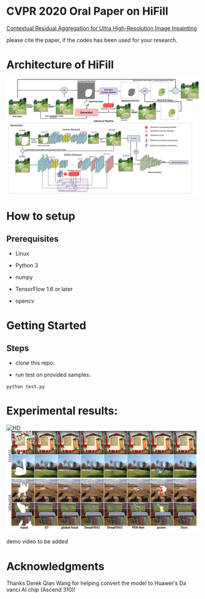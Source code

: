 
 # CVPR 2020 Oral Paper on HiFill
<a href="">Contextual Residual Aggregation for Ultra High-Resolution Image Inpainting</a>

please cite the paper, if the codes has been used for your research.

# Architecture of HiFill

![architecture](imgs/method.jpg?raw=true)

# How to setup

## Prerequisites

* Linux

* Python 3

* numpy

* TensorFlow 1.6 or later

* opencv

# Getting Started
## Steps

* clone this repo:

* run test on provided samples:

```
python test.py 
```


# Experimental results:

![HD](imgs/hd.jpg?raw=true)
![compare](imgs/compare.jpg?raw=true)

demo video to be added

# Acknowledgments

Thanks Derek Qian Wang for helping convert the model to Huawei's Da vanci AI chip (Ascend 310)!
